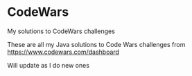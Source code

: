 # CodeWars
My solutions to CodeWars challenges

These are all my Java solutions to Code Wars challenges from https://www.codewars.com/dashboard

Will update as I do new ones
